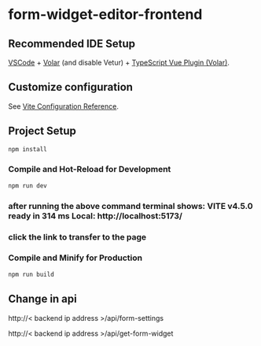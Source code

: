 # form-widget-editor-frontend


## Recommended IDE Setup

[VSCode](https://code.visualstudio.com/) + [Volar](https://marketplace.visualstudio.com/items?itemName=Vue.volar) (and disable Vetur) + [TypeScript Vue Plugin (Volar)](https://marketplace.visualstudio.com/items?itemName=Vue.vscode-typescript-vue-plugin).

## Customize configuration

See [Vite Configuration Reference](https://vitejs.dev/config/).

## Project Setup 

```sh
npm install
```

### Compile and Hot-Reload for Development

```sh
npm run dev
```
### after running the above command terminal shows: VITE v4.5.0  ready in 314 ms Local:   http://localhost:5173/
### click the link to transfer to the page

### Compile and Minify for Production

```sh
npm run build
```

## Change in api

http://< backend ip address >/api/form-settings

http://< backend ip address >/api/get-form-widget